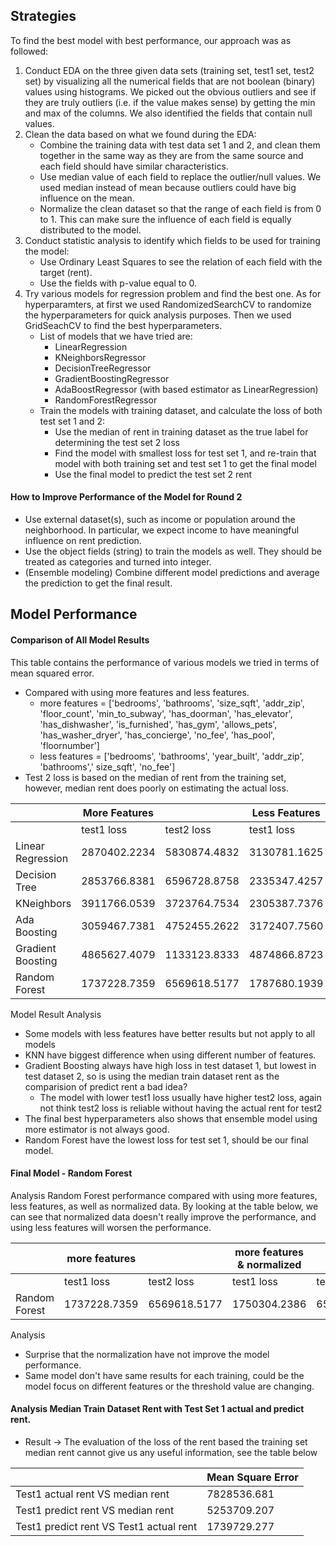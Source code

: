 ## Strategies 
To find the best model with best performance, our approach was as followed:
1. Conduct EDA on the three given data sets (training set, test1 set, test2 set) by visualizing all the numerical fields that are not boolean (binary) values using histograms. We picked out the obvious outliers and see if they are truly outliers (i.e. if the value makes sense) by getting the min and max of the columns. We also identified the fields that contain null values.
2. Clean the data based on what we found during the EDA:
    - Combine the training data with test data set 1 and 2, and clean them together in the same way as they are from the same source and each field should have similar characteristics.
    - Use median value of each field to replace the outlier/null values. We used median instead of mean because outliers could have big influence on the mean.
    - Normalize the clean dataset so that the range of each field is from 0 to 1. This can make sure the influence of each field is equally distributed to the model.
3. Conduct statistic analysis to identify which fields to be used for training the model:
    - Use Ordinary Least Squares to see the relation of each field with the target (rent).
    - Use the fields with p-value equal to 0.
4. Try various models for regression problem and find the best one. As for hyperparamters, at first we used RandomizedSearchCV to randomize the hyperparameters for quick analysis purposes. Then we used GridSeachCV to find the best hyperparameters.
    - List of models that we have tried are:
        - LinearRegression
        - KNeighborsRegressor
        - DecisionTreeRegressor
        - GradientBoostingRegressor
        - AdaBoostRegressor (with based estimator as LinearRegression)
        - RandomForestRegressor
    - Train the models with training dataset, and calculate the loss of both test set 1 and 2:
        - Use the median of rent in training dataset as the true label for determining the test set 2 loss
        - Find the model with smallest loss for test set 1, and re-train that model with both training set and test set 1 to get the final model
        - Use the final model to predict the test set 2 rent
#### How to Improve Performance of the Model for Round 2
- Use external dataset(s), such as income or population around the neighborhood. In particular, we expect income to have meaningful influence on rent prediction. 
- Use the object fields (string) to train the models as well. They should be treated as categories and turned into integer.
- (Ensemble modeling) Combine different model predictions and average the prediction to get the final result.



## Model Performance
#### Comparison of All Model Results


This table contains the performance of various models we tried in terms of mean squared error. 
- Compared with using more features and less features.
    - more features = ['bedrooms', 'bathrooms', 'size_sqft', 'addr_zip', 'floor_count', 'min_to_subway', 'has_doorman', 
                                'has_elevator', 'has_dishwasher', 'is_furnished', 'has_gym', 'allows_pets', 'has_washer_dryer', 
                                'has_concierge', 'no_fee', 'has_pool', 'floornumber']
    - less features = ['bedrooms', 'bathrooms', 'year_built', 'addr_zip', 'bathrooms',' size_sqft', 'no_fee']
- Test 2 loss is based on the median of rent from the training set, however, median rent does poorly on estimating the actual loss.

|                   |       More Features        ||         Less Features      ||
|-------------------|--------------|--------------|--------------|--------------|
|                   | test1 loss   | test2 loss   | test1 loss   | test2 loss   |
| Linear Regression | 2870402.2234 | 5830874.4832 | 3130781.1625 | 5702636.3532 |
|   Decision Tree   | 2853766.8381 | 6596728.8758 | 2335347.4257 | 6989698.4956 |
|     KNeighbors    | 3911766.0539 | 3723764.7534 | 2305387.7376 | 6478483.8429 |
|    Ada Boosting   | 3059467.7381 | 4752455.2622 | 3172407.7560 | 4806204.5106 |
| Gradient Boosting | 4865627.4079 | 1133123.8333 | 4874866.8723 | 1160366.4162 |
|   Random Forest   | 1737228.7359 | 6569618.5177 | 1787680.1939 | 6790996.1342 |

Model Result Analysis
- Some models with less features have better results but not apply to all models
- KNN have biggest difference when using different number of features.  
- Gradient Boosting always have high loss in test dataset 1, but lowest in test dataset 2, so is using the median train dataset rent as the comparision of predict rent a bad idea? 
  - The model with lower test1 loss usually have higher test2 loss, again not think test2 loss is reliable without having the actual rent for test2
- The final best hyperparameters also shows that ensemble model using more estimator is not always good. 
- Random Forest have the lowest loss for test set 1, should be our final model.

#### Final Model - Random Forest
Analysis Random Forest performance compared with using more features, less features, as well as normalized data. By looking at the table below, we can see that normalized data doesn't really improve the performance, and using less features will worsen the performance.

|               |       more features        || more features & normalized ||        less features       ||
|---------------|--------------|--------------|--------------|--------------|--------------|--------------|
|               | test1 loss   | test2 loss   | test1 loss   | test2 loss   | test1 loss   | test2 loss   |
| Random Forest | 1737228.7359 | 6569618.5177 | 1750304.2386 | 6537426.7855 | 1787680.1939 | 6790996.1342 |

Analysis
- Surprise that the normalization have not improve the model performance.
- Same model don't have same results for each training, could be the model focus on different features or the threshold value are changing. 


#### Analysis Median Train Dataset Rent with Test Set 1 actual and predict rent.
- Result -> The evaluation of the loss of the rent based the training set median rent cannot give us any useful information, see the table below

|                   |            Mean Square Error        |
|-------------------------------------------|-------------|
| Test1 actual rent VS median rent          | 7828536.681 | 
| Test1 predict rent VS median rent         | 5253709.207 |
| Test1 predict rent VS Test1 actual rent   | 1739729.277 |
